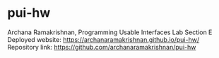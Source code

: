 # pui-hw

Archana Ramakrishnan, Programming Usable Interfaces Lab Section E
Deployed website: https://archanaramakrishnan.github.io/pui-hw/
Repository link: https://github.com/archanaramakrishnan/pui-hw
